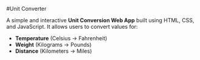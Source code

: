 #Unit Converter

A simple and interactive **Unit Conversion Web App** built using HTML, CSS, and JavaScript. It allows users to convert values for:

- **Temperature** (Celsius → Fahrenheit)  
- **Weight** (Kilograms → Pounds)  
- **Distance** (Kilometers → Miles)
